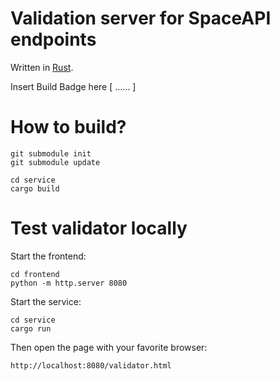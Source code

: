 # Validation server for SpaceAPI endpoints

Written in [Rust](https://rust-lang.org).

Insert Build Badge here [ ...... ]

# How to build?

    git submodule init
    git submodule update

    cd service
    cargo build

# Test validator locally

Start the frontend:

    cd frontend
    python -m http.server 8080

Start the service:

    cd service
    cargo run

Then open the page with your favorite browser:

    http://localhost:8080/validator.html
